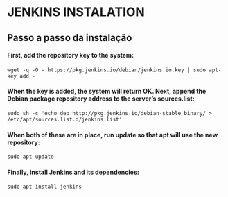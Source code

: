 # JENKINS INSTALATION

##  Passo a passo da instalação

#### First, add the repository key to the system:

```
wget -q -O - https://pkg.jenkins.io/debian/jenkins.io.key | sudo apt-key add -
```

#### When the key is added, the system will return OK. Next, append the Debian package repository address to the server’s sources.list:

```
sudo sh -c 'echo deb http://pkg.jenkins.io/debian-stable binary/ > /etc/apt/sources.list.d/jenkins.list'
```

#### When both of these are in place, run update so that apt will use the new repository:

```
sudo apt update
```

#### Finally, install Jenkins and its dependencies:

```
sudo apt install jenkins
```
